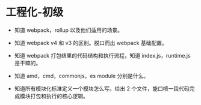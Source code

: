 # 工程化-初级

- 知道 webpack，rollup 以及他们适用的场景。

- 知道 webpack v4 和 v3 的区别。脱口而出 webpack 基础配置。

- 知道 webpack 打包结果的代码结构和执行流程，知道 index.js，runtime.js 是干嘛的。

- 知道 amd，cmd，commonjs，es module 分别是什么。

- 知道所有模块化标准定义一个模块怎么写。给出 2 个文件，能口喷一段代码完成模块打包和执行的核心逻辑。
